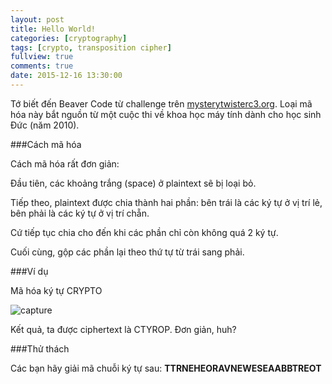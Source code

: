```yaml
---
layout: post
title: Hello World!
categories: [cryptography]
tags: [crypto, transposition cipher]
fullview: true
comments: true
date: 2015-12-16 13:30:00
---
```


Tớ biết đến Beaver Code từ challenge trên [mysterytwisterc3.org](https://www.mysterytwisterc3.org/images/challenges/mtc3-meier-04-biber-en.pdf). Loại mã hóa này bắt nguồn từ một cuộc thi về khoa học máy tính dành cho học sinh Đức (năm 2010).

###Cách mã hóa

Cách mã hóa rất đơn giản:

Đầu tiên, các khoảng trắng (space) ở plaintext sẽ bị loại bỏ.

Tiếp theo, plaintext được chia thành hai phần: bên trái là các ký tự ở vị trí lẻ, bên phải là các ký tự ở vị trí chẵn.

Cứ tiếp tục chia cho đến khi các phần chỉ còn không quá 2 ký tự.

Cuối cùng, gộp các phần lại theo thứ tự từ trái sang phải.

###Ví dụ

Mã hóa ký tự CRYPTO

![capture](https://cloud.githubusercontent.com/assets/5568988/11834419/d975192c-a3fe-11e5-82c8-f530d99fde77.PNG)

Kết quả, ta được ciphertext là CTYROP. Đơn giản, huh?

###Thử thách

Các bạn hãy giải mã chuỗi ký tự sau: **TTRNEHEORAVNEWESEAABBTREOT**


